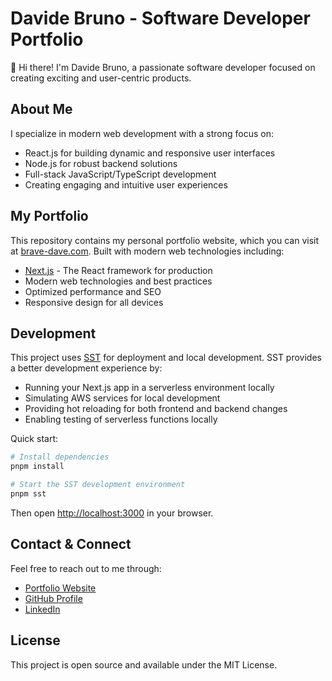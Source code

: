 # Davide Bruno - Software Developer Portfolio

👋 Hi there! I'm Davide Bruno, a passionate software developer focused on creating exciting and user-centric products.

## About Me

I specialize in modern web development with a strong focus on:
- React.js for building dynamic and responsive user interfaces
- Node.js for robust backend solutions
- Full-stack JavaScript/TypeScript development
- Creating engaging and intuitive user experiences

## My Portfolio

This repository contains my personal portfolio website, which you can visit at [brave-dave.com](https://brave-dave.com). Built with modern web technologies including:

- [Next.js](https://nextjs.org) - The React framework for production
- Modern web technologies and best practices
- Optimized performance and SEO
- Responsive design for all devices

## Development

This project uses [SST](https://sst.dev) for deployment and local development. SST provides a better development experience by:

- Running your Next.js app in a serverless environment locally
- Simulating AWS services for local development
- Providing hot reloading for both frontend and backend changes
- Enabling testing of serverless functions locally

Quick start:
```bash
# Install dependencies
pnpm install

# Start the SST development environment
pnpm sst
```

Then open [http://localhost:3000](http://localhost:3000) in your browser.

## Contact & Connect

Feel free to reach out to me through:
- [Portfolio Website](https://brave-dave.com)
- [GitHub Profile](https://github.com/brave-dave)
- [LinkedIn](https://www.linkedin.com/in/bravedave/)

## License

This project is open source and available under the MIT License.
